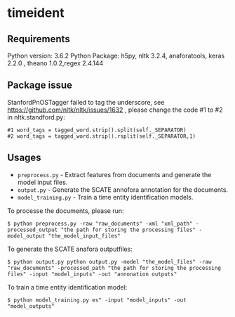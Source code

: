 # timeident

## Requirements
Python version: 3.6.2
Python Package: h5py, nltk 3.2.4, anaforatools, keras 2.2.0 , theano 1.0.2,regex 2.4.144

## Package issue
StanfordPnOSTagger failed to tag the underscore, see https://github.com/nltk/nltk/issues/1632 , please change the code #1 to #2 in nltk.standford.py:
```
#1 word_tags = tagged_word.strip().split(self._SEPARATOR)
#2 word_tags = tagged_word.strip().rsplit(self._SEPARATOR,1)
```



## Usages
* `preprocess.py` - Extract features from documents and generate the model input files.
* `output.py` - Generate the SCATE annofora annotation for the documents.
* `model_training.py` - Train a time entity identification models.




To processe the documents, please run:
```
$ python preprocess.py -raw "raw_documents" -xml "xml_path" -processed_output "the path for storing the processing files" -model_output "the_model_input_files"
```


To generate the SCATE anafora outputfiles:
```
$ python output.py python output.py -model "the_model_files" -raw "raw_documents" -processed_path "the path for storing the processing files" -input "model_inputs" -out "annonation outputs"
```

To train a time entity identification model:
```
$ python model_training.py es" -input "model_inputs" -out "model_outputs"
```

